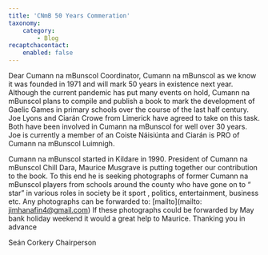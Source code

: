 ```yaml
---
title: 'CNmB 50 Years Commeration'
taxonomy:
    category:
        - Blog
recaptchacontact:
    enabled: false
---
```


Dear Cumann na mBunscol Coordinator,
   Cumann na mBunscol as we know it was founded in 1971 and will mark 50 years in existence next year. Although the current pandemic has put many events on hold, Cumann na mBunscol plans to compile and publish a book to mark the development of Gaelic Games in primary schools over the course of the last half century. Joe Lyons and Ciarán Crowe from Limerick have agreed to take on this task. Both have been involved in Cumann na mBunscol for well over 30 years. Joe is currently a member of an Coiste Náisiúnta and Ciarán is PRO of Cumann na mBunscol Luimnigh. 

   Cumann na  mBunscol started in Kildare in 1990. President of Cumann na mBunscol Chill Dara, Maurice Musgrave is putting together our contribution to the book. To this end he  is seeking photographs of former Cumann na mBunscol  players from schools around the county who have gone on to “ star” in various roles in society be it sport , politics, entertainment, business etc.  Any photographs can be forwarded to: 
  [mailto](mailto: jimhanafin4@gmail.com)
If these photographs could be forwarded by May bank holiday weekend it would a great help to Maurice. Thanking you in advance

Seán Corkery
Chairperson 